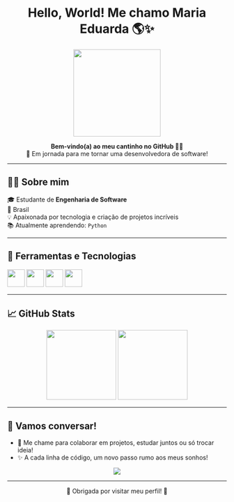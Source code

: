 
<h1 align="center">Hello, World! Me chamo Maria Eduarda 🌎✨</h1>

<p align="center">
  <img src="https://media.giphy.com/media/qgQUggAC3Pfv687qPC/giphy.gif" width="200" />
</p>

<p align="center">
  <b>Bem-vindo(a) ao meu cantinho no GitHub 👩‍💻</b><br>
  🚀 Em jornada para me tornar uma desenvolvedora de software!
</p>

---

## 👩‍🎓 Sobre mim

🎓 Estudante de **Engenharia de Software**  
📍 Brasil  
💡 Apaixonada por tecnologia e criação de projetos incríveis  
📚 Atualmente aprendendo: `Python`

---

## 🧰 Ferramentas e Tecnologias

<img src="https://cdn.jsdelivr.net/gh/devicons/devicon/icons/html5/html5-original.svg" width="40px"/> 
<img src="https://cdn.jsdelivr.net/gh/devicons/devicon/icons/css3/css3-original.svg" width="40px"/>
<img src="https://cdn.jsdelivr.net/gh/devicons/devicon/icons/javascript/javascript-original.svg" width="40px"/>
<img src="https://cdn.jsdelivr.net/gh/devicons/devicon/icons/python/python-original.svg" width="40px"/>

---

## 📈 GitHub Stats

<p align="center">
  <img src="https://github-readme-stats.vercel.app/api?username=SEU-USUARIO&show_icons=true&theme=dracula" height="160"/>
  <img src="https://github-readme-stats.vercel.app/api/top-langs/?username=SEU-USUARIO&layout=compact&theme=dracula" height="160"/>
</p>

---

## 💬 Vamos conversar!

- 💌 Me chame para colaborar em projetos, estudar juntos ou só trocar ideia!
- ✨ A cada linha de código, um novo passo rumo aos meus sonhos!

<p align="center">
  <img src="https://readme-typing-svg.demolab.com?font=Fira+Code&size=22&pause=1000&center=true&vCenter=true&width=435&lines=Em+construção...+Mas+com+vontade!+%F0%9F%9A%80;Vamos+crescer+juntos!+%F0%9F%92%BB" />
</p>

---

<p align="center">
  🌟 Obrigada por visitar meu perfil! 🌟<br>
</p>



